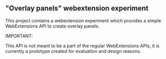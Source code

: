 ## "Overlay panels" webextension experiment

This project contains a webextension experiment which provides a simple WebExtensions API
to create overlay panels.

IMPORTANT:

This API is not meant to be a part of the regular WebExtensions APIs, it is currently a prototype created for evaluation and design reasons.
